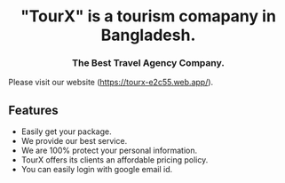 <h1 align="center">"TourX" is a tourism comapany in Bangladesh.</h1>
<h3 align="center">The Best Travel Agency Company.</h3>

Please visit our website (https://tourx-e2c55.web.app/).

## Features

- Easily get your package.
- We provide our best service.
- We are 100% protect your personal information.
- TourX offers its clients an affordable pricing policy.
- You can easily login with google email id.
